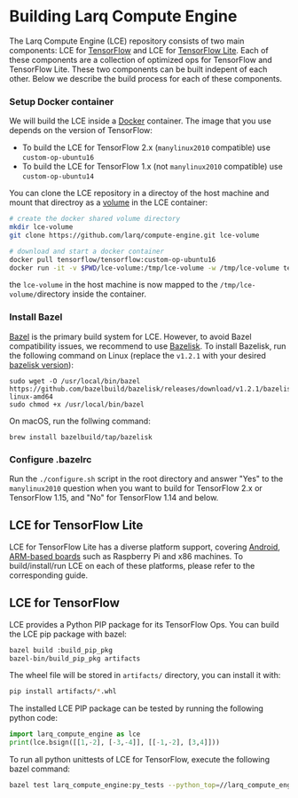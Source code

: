 # Building Larq Compute Engine #

The Larq Compute Engine (LCE) repository consists of two main components:
LCE for [TensorFlow](#LCE-for-TensorFlow) and LCE for [TensorFlow Lite](#LCE-for-TensorFlow-Lite).
Each of these components are a collection of optimized ops for TensorFlow and
TensorFlow Lite.
These two components can be built indepent of each other. Below we describe
the build process for each of these components.

### Setup Docker container ###
We will build the LCE inside a [Docker](https://www.docker.com/) container.
The image that you use depends on the version of TensorFlow:

- To build the LCE for TensorFlow 2.x (`manylinux2010` compatible)
  use `custom-op-ubuntu16`
- To build the LCE for TensorFlow 1.x (not `manylinux2010` compatible)
  use `custom-op-ubuntu14`

You can clone the LCE repository in a directoy of the
host machine and mount that directroy as a
[volume]((https://docs.docker.com/storage/volumes/)) in the LCE container:
``` bash
# create the docker shared volume directory
mkdir lce-volume
git clone https://github.com/larq/compute-engine.git lce-volume

# download and start a docker container
docker pull tensorflow/tensorflow:custom-op-ubuntu16
docker run -it -v $PWD/lce-volume:/tmp/lce-volume -w /tmp/lce-volume tensorflow/tensorflow:custom-op-ubuntu16 /bin/bash
```
the `lce-volume` in the host machine is now mapped to the `/tmp/lce-volume/`directory
inside the container.

### Install Bazel ###

[Bazel](https://bazel.build/) is the primary build system for LCE.
However, to avoid Bazel compatibility issues,
we recommend to use [Bazelisk](https://github.com/bazelbuild/bazelisk).
To install Bazelisk, run the following command on Linux
(replace the ```v1.2.1``` with your desired
[bazelisk version](https://github.com/bazelbuild/bazelisk/releases)):

```shell
sudo wget -O /usr/local/bin/bazel https://github.com/bazelbuild/bazelisk/releases/download/v1.2.1/bazelisk-linux-amd64
sudo chmod +x /usr/local/bin/bazel
```

On macOS, run the follwing command:
```
brew install bazelbuild/tap/bazelisk
```

### Configure .bazelrc ###
Run the ```./configure.sh``` script in the root directory and answer
"Yes" to the ```manylinux2010``` question when you want to build for
TensorFlow 2.x or TensorFlow 1.15, and "No" for TensorFlow 1.14 and below.

## LCE for TensorFlow Lite ##
LCE for TensorFlow Lite has a diverse platform support, covering
[Android](./quickstart_android.md), [ARM-based boards](./build_arm.md)
such as Raspberry Pi and x86 machines. To build/install/run LCE on
each of these platforms, please refer to the corresponding guide.

## LCE for TensorFlow ##

LCE provides a Python PIP package for its TensorFlow Ops.
You can build the LCE pip package with bazel:
``` bash
bazel build :build_pip_pkg
bazel-bin/build_pip_pkg artifacts
```

The wheel file will be stored in `artifacts/` directory, you can install
it with:
``` bash
pip install artifacts/*.whl
```

The installed LCE PIP package can be tested by running the following
python code:
```python
import larq_compute_engine as lce
print(lce.bsign([[1,-2], [-3,-4]], [[-1,-2], [3,4]]))
```

To run all python unittests of LCE for TensorFlow, execute the following
bazel command:
``` bash
bazel test larq_compute_engine:py_tests --python_top=//larq_compute_engine:pyruntime
```
